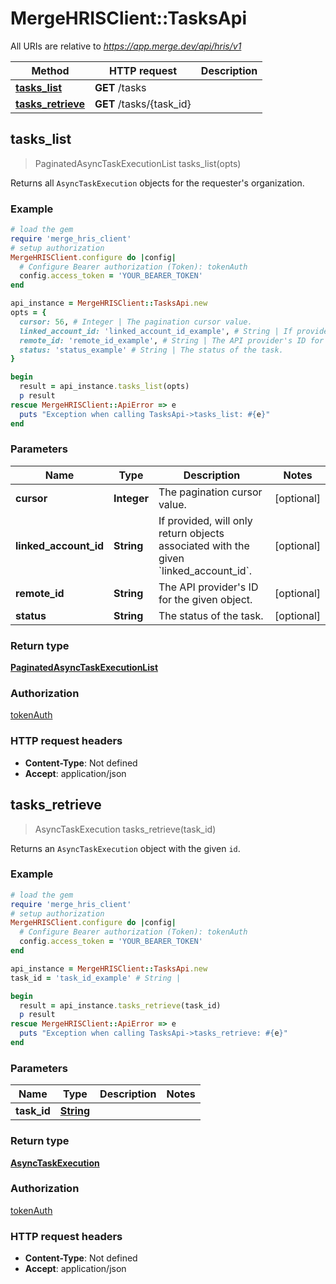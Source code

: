 # MergeHRISClient::TasksApi

All URIs are relative to *https://app.merge.dev/api/hris/v1*

Method | HTTP request | Description
------------- | ------------- | -------------
[**tasks_list**](TasksApi.md#tasks_list) | **GET** /tasks | 
[**tasks_retrieve**](TasksApi.md#tasks_retrieve) | **GET** /tasks/{task_id} | 



## tasks_list

> PaginatedAsyncTaskExecutionList tasks_list(opts)



Returns all `AsyncTaskExecution` objects for the requester's organization.

### Example

```ruby
# load the gem
require 'merge_hris_client'
# setup authorization
MergeHRISClient.configure do |config|
  # Configure Bearer authorization (Token): tokenAuth
  config.access_token = 'YOUR_BEARER_TOKEN'
end

api_instance = MergeHRISClient::TasksApi.new
opts = {
  cursor: 56, # Integer | The pagination cursor value.
  linked_account_id: 'linked_account_id_example', # String | If provided, will only return objects associated with the given `linked_account_id`.
  remote_id: 'remote_id_example', # String | The API provider's ID for the given object.
  status: 'status_example' # String | The status of the task.
}

begin
  result = api_instance.tasks_list(opts)
  p result
rescue MergeHRISClient::ApiError => e
  puts "Exception when calling TasksApi->tasks_list: #{e}"
end
```

### Parameters


Name | Type | Description  | Notes
------------- | ------------- | ------------- | -------------
 **cursor** | **Integer**| The pagination cursor value. | [optional] 
 **linked_account_id** | **String**| If provided, will only return objects associated with the given &#x60;linked_account_id&#x60;. | [optional] 
 **remote_id** | **String**| The API provider&#39;s ID for the given object. | [optional] 
 **status** | **String**| The status of the task. | [optional] 

### Return type

[**PaginatedAsyncTaskExecutionList**](PaginatedAsyncTaskExecutionList.md)

### Authorization

[tokenAuth](../README.md#tokenAuth)

### HTTP request headers

- **Content-Type**: Not defined
- **Accept**: application/json


## tasks_retrieve

> AsyncTaskExecution tasks_retrieve(task_id)



Returns an `AsyncTaskExecution` object with the given `id`.

### Example

```ruby
# load the gem
require 'merge_hris_client'
# setup authorization
MergeHRISClient.configure do |config|
  # Configure Bearer authorization (Token): tokenAuth
  config.access_token = 'YOUR_BEARER_TOKEN'
end

api_instance = MergeHRISClient::TasksApi.new
task_id = 'task_id_example' # String | 

begin
  result = api_instance.tasks_retrieve(task_id)
  p result
rescue MergeHRISClient::ApiError => e
  puts "Exception when calling TasksApi->tasks_retrieve: #{e}"
end
```

### Parameters


Name | Type | Description  | Notes
------------- | ------------- | ------------- | -------------
 **task_id** | [**String**](.md)|  | 

### Return type

[**AsyncTaskExecution**](AsyncTaskExecution.md)

### Authorization

[tokenAuth](../README.md#tokenAuth)

### HTTP request headers

- **Content-Type**: Not defined
- **Accept**: application/json

